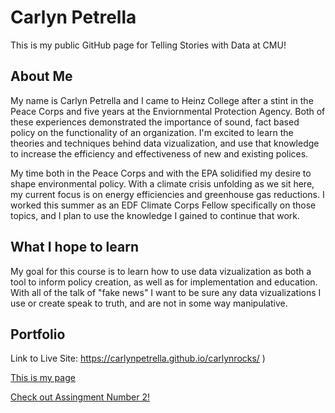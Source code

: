 # Carlyn Petrella
This is my public GitHub page for Telling Stories with Data at CMU!

## About Me

My name is Carlyn Petrella and I came to Heinz College after a stint in the Peace Corps and five years at the Enviornmental Protection Agency. Both of these experiences demonstrated the importance of sound, fact based policy on the functionality of an organization. I'm excited to learn the theories and techniques behind data vizualization, and use that knowledge to increase the efficiency and effectiveness of new and existing polices. 

My time both in the Peace Corps and with the EPA solidified my desire to shape environmental policy. With a climate crisis unfolding as we sit here, my current focus is on energy efficiencies and greenhouse gas reductions. I worked this summer as an EDF Climate Corps Fellow specifically on those topics, and I plan to use the knowledge I gained to continue that work. 

## What I hope to learn

My goal for this course is to learn how to use data vizualization as both a tool to inform policy creation, as well as for implementation and education. With all of the talk of "fake news" I want to be sure any data vizualizations I use or create speak to truth, and are not in some way manipulative. 

## Portfolio

Link to Live Site: https://carlynpetrella.github.io/carlynrocks/
)

[This is my page](https://carlynpetrella.github.io/carlynrocks/Titanic%20Survival%20Rates)

[Check out Assingment Number 2!](https://github.com/carlynpetrella/carlynrocks/blob/master/DataViz2)
